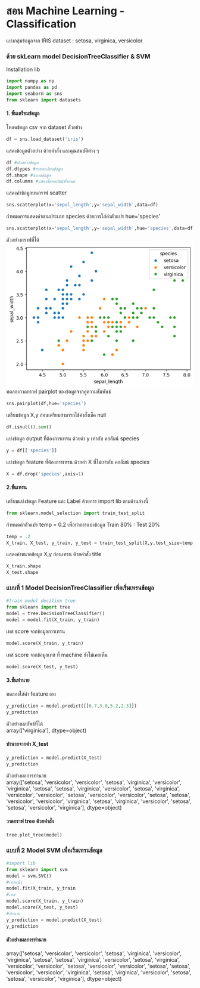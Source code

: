 # สอน Machine Learning - Classification

แบ่งกลุ่มข้อมูลจาก IRIS dataset : setosa, virginica, versicolor
### ด้วย skLearn model DecisionTreeClassifier & SVM

Installation lib
```python
import numpy as np
import pandas as pd
import seaborn as sns
from sklearn import datasets
```
#### 1. ขั้นเตรียมข้อมูล
โหลดข้อมูล csv จาก dataset ตัวอย่าง
```python
df = sns.load_dataset('iris')
```
แสดงข้อมูลตัวอย่าง ด้วยคำสั่ง และคุณสมบัติต่าง ๆ
```python
df #ตัวอย่างข้อมูล
df.dtypes #รายละเอียดข้อมูล
df.shape #ขนาดข้อมูล
df.columns #แสดงชื่อคอลัมน์ทั้งหมด
```
แสดงค่าข้อมูลบนกราฟ scatter
```python
sns.scatterplot(x='sepal_length',y='sepal_width',data=df)
```
กำหนดการแสดงค่าตามประเภท species ด้วยการใส่ค่าตัวแปร hue='species'
```python
sns.scatterplot(x='sepal_length',y='sepal_width',hue='species',data=df)
```
ตัวอย่างกราฟที่ได้
![1](/media/1-form.png)
ทดลองวาดกราฟ pairplot ของข้อมูลจากคู่ความสัมพันธ์
```python
sns.pairplot(df,hue='species')
```
เตรียมข้อมูล X,y ก่อนเตรียมสามารถใช้คำสั่งเช็ค null
```python
df.isnull().sum()
```
แบ่งข้อมูล output ที่ต้องการเทรน ด้วยค่า y เท่ากับ คอลัมน์ species
```python
y = df[['species']]
```
แบ่งข้อมูล feature ที่ต้องการเทรน ด้วยค่า X ที่ไม่เท่ากับ คอลัมน์ species
```python
X = df.drop('species',axis=1)
```
#### 2.ขั้นเทรน
เตรียมแบ่งข้อมูล Feature และ Label ด้วยการ import lib ตามด้านล่างนี้
```python
from sklearn.model_selection import train_test_split
```
กำหนดค่าตัวแปร temp = 0.2 เพื่อทำการแบ่งข้อมูล Train 80% : Test 20%
```python
temp = .2
X_train, X_test, y_train, y_test = train_test_split(X,y,test_size=temp,random_state=1)
```
แสดงค่าขนาดข้อมูล X,y ก่อนเทรน ด้วยคำสั่ง
title
```python
X_train.shape
X_test.shape
```
### แบบที่ 1 Model DecisionTreeClassifier เพื่อเริ่มเทรนข้อมูล
```python
#train model decition tree
from sklearn import tree
model = tree.DecisionTreeClassifier()
model = model.fit(X_train, y_train)
```
เทส score จากข้อมูลการเทรน
```python
model.score(X_train, y_train)
```
เทส score จากข้อมูลเทส ที่ machine ยังไม่เคยเห็น
```python
model.score(X_test, y_test)
```
#### 3.ขั้นทำนาย
ทดลองใส่ค่า feature เอง
```python
y_prediction = model.predict([[6.7,3.0,5.2,2.3]])
y_prediction
```
ตัวอย่างผลลัพธ์ที่ได้ \
array(['virginica'], dtype=object)
#### ทำนายจากค่า X_test
```python
y_prediction = model.predict(X_test)
y_prediction
```
ตัวอย่างผลการทำนาย \
array(['setosa', 'versicolor', 'versicolor', 'setosa', 'virginica',
       'versicolor', 'virginica', 'setosa', 'setosa', 'virginica',
       'versicolor', 'setosa', 'virginica', 'versicolor', 'versicolor',
       'setosa', 'versicolor', 'versicolor', 'setosa', 'setosa',
       'versicolor', 'versicolor', 'virginica', 'setosa', 'virginica',
       'versicolor', 'setosa', 'setosa', 'versicolor', 'virginica'],
      dtype=object)
#### วาดกราฟ tree ด้วยคำสั่ง
```python
tree.plot_tree(model)
```
### แบบที่ 2 Model SVM เพื่อเริ่มเทรนข้อมูล
```python
#import lib
from sklearn import svm
model = svm.SVC()
#เทรนนิ่ง
model.fit(X_train, y_train
#เทส
model.score(X_train, y_train)
model.score(X_test, y_test)
#ทำนาย
y_prediction = model.predict(X_test)
y_prediction
```
#### ตัวอย่างผลการทำนาย
array(['setosa', 'versicolor', 'versicolor', 'setosa', 'virginica',
       'versicolor', 'virginica', 'setosa', 'setosa', 'virginica',
       'versicolor', 'setosa', 'virginica', 'versicolor', 'versicolor',
       'setosa', 'versicolor', 'versicolor', 'setosa', 'setosa',
       'versicolor', 'versicolor', 'virginica', 'setosa', 'virginica',
       'versicolor', 'setosa', 'setosa', 'versicolor', 'virginica'],
      dtype=object)